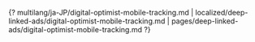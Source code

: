 {? multilang/ja-JP/digital-optimist-mobile-tracking.md | localized/deep-linked-ads/digital-optimist-mobile-tracking.md | pages/deep-linked-ads/digital-optimist-mobile-tracking.md ?}
